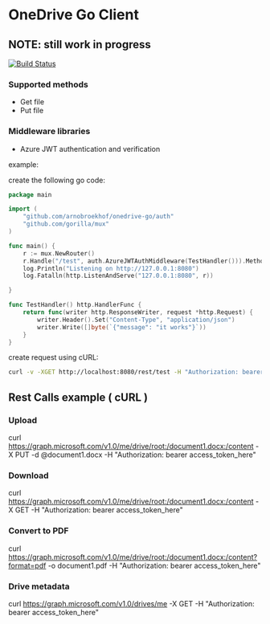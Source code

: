 # OneDrive Go Client
## NOTE: still work in progress 

[![Build Status](https://travis-ci.org/arnobroekhof/onedrive-go.svg?branch=master)](https://travis-ci.org/arnobroekhof/onedrive-go)

### Supported methods

* Get file
* Put file

### Middleware libraries

* Azure JWT authentication and verification

example:


create the following go code:

```go
package main

import (
	"github.com/arnobroekhof/onedrive-go/auth"
	"github.com/gorilla/mux"
)

func main() {
	r := mux.NewRouter()
	r.Handle("/test", auth.AzureJWTAuthMiddleware(TestHandler())).Methods(http.MethodGet)
	log.Println("Listening on http://127.0.0.1:8080")
	log.Fatalln(http.ListenAndServe("127.0.0.1:8080", r))

}

func TestHandler() http.HandlerFunc {
	return func(writer http.ResponseWriter, request *http.Request) {
		writer.Header().Set("Content-Type", "application/json")
		writer.Write([]byte(`{"message": "it works"}`))
	}
}
```

create request using cURL:

```bash
curl -v -XGET http://localhost:8080/rest/test -H "Authorization: bearer <retrieved token from azure: eyJ0eXAiOiJKV1QiLCJhbGciOiJSUzI1....."
```



## Rest Calls example ( cURL )
### Upload
curl https://graph.microsoft.com/v1.0/me/drive/root:/document1.docx:/content -X PUT -d @document1.docx -H "Authorization: bearer access_token_here"
###  Download
curl https://graph.microsoft.com/v1.0/me/drive/root:/document1.docx:/content -X GET  -H "Authorization: bearer access_token_here"
### Convert to PDF
curl https://graph.microsoft.com/v1.0/me/drive/root:/document1.docx:/content?format=pdf -o document1.pdf -H "Authorization: bearer access_token_here"
### Drive metadata
curl https://graph.microsoft.com/v1.0/drives/me -X GET  -H "Authorization: bearer access_token_here"